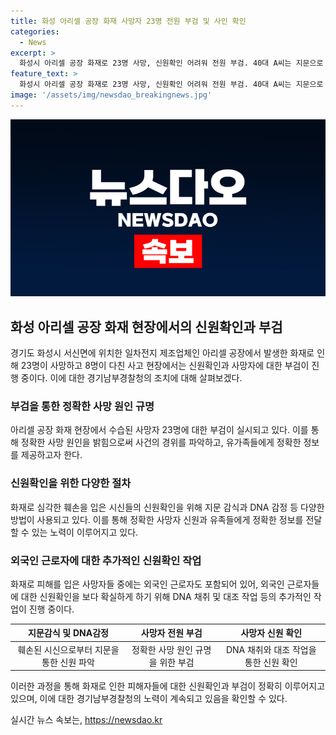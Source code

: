 ```yaml
---
title: 화성 아리셀 공장 화재 사망자 23명 전원 부검 및 사인 확인
categories:
  - News
excerpt: >
  화성시 아리셀 공장 화재로 23명 사망, 신원확인 어려워 전원 부검. 40대 A씨는 지문으로 확인됐으며, 다른 사망자들도 부검 중. DNA로도 신원 확인 중. 외국인 근로자 많아 추가 확인 필요. 8명 다친 것으로 확인돼.
feature_text: >
  화성시 아리셀 공장 화재로 23명 사망, 신원확인 어려워 전원 부검. 40대 A씨는 지문으로 확인됐으며, 다른 사망자들도 부검 중. DNA로도 신원 확인 중. 외국인 근로자 많아 추가 확인 필요. 8명 다친 것으로 확인돼.
image: '/assets/img/newsdao_breakingnews.jpg'
---
```


<p><img src="/assets/img/newsdao_breakingnews.jpg" alt="koreaapp 속보" /></p>

<h2 data-ke-size="size26">화성 아리셀 공장 화재 현장에서의 신원확인과 부검</h2>

<p data-ke-size="size16">경기도 화성시 서신면에 위치한 일차전지 제조업체인 아리셀 공장에서 발생한 화재로 인해 23명이 사망하고 8명이 다친 사고 현장에서는 신원확인과 사망자에 대한 부검이 진행 중이다. 이에 대한 경기남부경찰청의 조치에 대해 살펴보겠다.</p>

<h3 data-ke-size="size23">부검을 통한 정확한 사망 원인 규명</h3>

<p data-ke-size="size16">아리셀 공장 화재 현장에서 수습된 사망자 23명에 대한 부검이 실시되고 있다. 이를 통해 정확한 사망 원인을 밝힘으로써 사건의 경위를 파악하고, 유가족들에게 정확한 정보를 제공하고자 한다.</p>

<h3 data-ke-size="size23">신원확인을 위한 다양한 절차</h3>

<p data-ke-size="size16">화재로 심각한 훼손을 입은 시신들의 신원확인을 위해 지문 감식과 DNA 감정 등 다양한 방법이 사용되고 있다. 이를 통해 정확한 사망자 신원과 유족들에게 정확한 정보를 전달할 수 있는 노력이 이루어지고 있다.</p>

<h3 data-ke-size="size23">외국인 근로자에 대한 추가적인 신원확인 작업</h3>

<p data-ke-size="size16">화재로 피해를 입은 사망자들 중에는 외국인 근로자도 포함되어 있어, 외국인 근로자들에 대한 신원확인을 보다 확실하게 하기 위해 DNA 채취 및 대조 작업 등의 추가적인 작업이 진행 중이다.</p>

<table>
    <thead>
        <tr>
            <th style="text-align: center;">지문감식 및 DNA감정</th>
            <th style="text-align: center;">사망자 전원 부검</th>
            <th style="text-align: center;">사망자 신원 확인</th>
        </tr>
    </thead>
    <tbody>
        <tr>
            <td style="text-align: center;">훼손된 시신으로부터 지문을 통한 신원 파악</td>
            <td style="text-align: center;">정확한 사망 원인 규명을 위한 부검</td>
            <td style="text-align: center;">DNA 채취와 대조 작업을 통한 신원 확인</td>
        </tr>
    </tbody>
</table>

<p data-ke-size="size16">이러한 과정을 통해 화재로 인한 피해자들에 대한 신원확인과 부검이 정확히 이루어지고 있으며, 이에 대한 경기남부경찰청의 노력이 계속되고 있음을 확인할 수 있다.</p>
실시간 뉴스 속보는, <a href="https://newsdao.kr" rel="dofollow">https://newsdao.kr</a>


